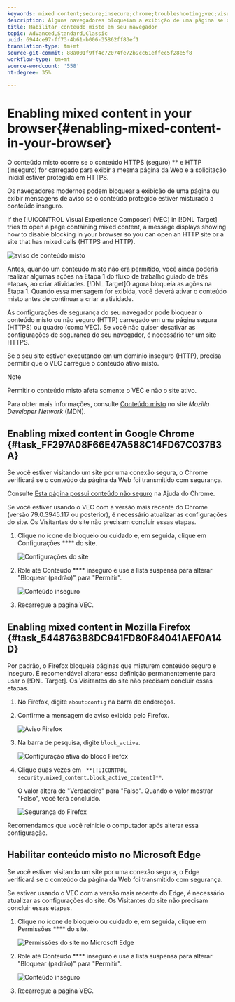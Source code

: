 ```yaml
---
keywords: mixed content;secure;insecure;chrome;troubleshooting;vec;visual experience composer;unsecure;http;https;firefox;internet explorer
description: Alguns navegadores bloqueiam a exibição de uma página se o conteúdo seguro estiver misturado com conteúdo inseguro.
title: Habilitar conteúdo misto em seu navegador
topic: Advanced,Standard,Classic
uuid: 6944ce97-ff73-4b61-b006-35862ff83ef1
translation-type: tm+mt
source-git-commit: 88a001f9ff4c72074fe72b9cc61effec5f28e5f8
workflow-type: tm+mt
source-wordcount: '558'
ht-degree: 35%

---
```



# Enabling mixed content in your browser{#enabling-mixed-content-in-your-browser}

O conteúdo misto ocorre se o conteúdo HTTPS (seguro) ** e HTTP (inseguro) for carregado para exibir a mesma página da Web e a solicitação inicial estiver protegida em HTTPS.

Os navegadores modernos podem bloquear a exibição de uma página ou exibir mensagens de aviso se o conteúdo protegido estiver misturado a conteúdo inseguro.

If the [!UICONTROL Visual Experience Composer] (VEC) in [!DNL Target] tries to open a page containing mixed content, a message displays showing how to disable blocking in your browser so you can open an HTTP site or a site that has mixed calls (HTTPS and HTTP).

![aviso de conteúdo misto](/help/c-experiences/c-visual-experience-composer/r-troubleshoot-composer/assets/mixed_content_warning.png)

Antes, quando um conteúdo misto não era permitido, você ainda poderia realizar algumas ações na Etapa 1 do fluxo de trabalho guiado de três etapas, ao criar atividades. [!DNL Target]O agora bloqueia as ações na Etapa 1. Quando essa mensagem for exibida, você deverá ativar o conteúdo misto antes de continuar a criar a atividade.

As configurações de segurança do seu navegador pode bloquear o conteúdo misto ou não seguro (HTTP) carregado em uma página segura (HTTPS) ou quadro (como VEC). Se você não quiser desativar as configurações de segurança do seu navegador, é necessário ter um site HTTPS.

Se o seu site estiver executando em um domínio inseguro (HTTP), precisa permitir que o VEC carregue o conteúdo ativo misto.

>[!NOTE]
>
>Permitir o conteúdo misto afeta somente o VEC e não o site ativo.

Para obter mais informações, consulte [Conteúdo misto](https://developer.mozilla.org/en-US/docs/Web/Security/Mixed_content) no site *Mozilla Developer Network* (MDN).

## Enabling mixed content in Google Chrome {#task_FF297A08F66E47A588C14FD67C037B3A}

Se você estiver visitando um site por uma conexão segura, o Chrome verificará se o conteúdo da página da Web foi transmitido com segurança.

Consulte [Esta página possui conteúdo não seguro](https://support.google.com/chrome/answer/1342714?hl=en) na Ajuda do Chrome.

Se você estiver usando o VEC com a versão mais recente do Chrome (versão 79.0.3945.117 ou posterior), é necessário atualizar as configurações do site. Os Visitantes do site não precisam concluir essas etapas.

1. Clique no ícone de bloqueio ou cuidado e, em seguida, clique em Configurações **** do site.

   ![Configurações do site](/help/c-experiences/c-visual-experience-composer/r-troubleshoot-composer/assets/site-settings.png)

1. Role até Conteúdo **** inseguro e use a lista suspensa para alterar &quot;Bloquear (padrão)&quot; para &quot;Permitir&quot;.

   ![Conteúdo inseguro](/help/c-experiences/c-visual-experience-composer/r-troubleshoot-composer/assets/insecure-content.png)

1. Recarregue a página VEC.

## Enabling mixed content in Mozilla Firefox {#task_5448763B8DC941FD80F84041AEF0A14D}

Por padrão, o Firefox bloqueia páginas que misturem conteúdo seguro e inseguro. É recomendável alterar essa definição permanentemente para usar o [!DNL Target]. Os Visitantes do site não precisam concluir essas etapas.

1. No Firefox, digite `about:config` na barra de endereços.
1. Confirme a mensagem de aviso exibida pelo Firefox.

   ![Aviso Firefox](/help/c-experiences/c-visual-experience-composer/r-troubleshoot-composer/assets/firefox.png)

1. Na barra de pesquisa, digite `block_active`.

   ![Configuração ativa do bloco Firefox](/help/c-experiences/c-visual-experience-composer/r-troubleshoot-composer/assets/firefox3.png)

1. Clique duas vezes em ` **[!UICONTROL security.mixed_content.block_active_content]**`.

   O valor altera de &quot;Verdadeiro&quot; para &quot;Falso&quot;. Quando o valor mostrar &quot;Falso&quot;, você terá concluído. 

   ![Segurança do Firefox](/help/c-experiences/c-visual-experience-composer/r-troubleshoot-composer/assets/firefox2.png)

Recomendamos que você reinicie o computador após alterar essa configuração.

## Habilitar conteúdo misto no Microsoft Edge

Se você estiver visitando um site por uma conexão segura, o Edge verificará se o conteúdo da página da Web foi transmitido com segurança.

Se estiver usando o VEC com a versão mais recente do Edge, é necessário atualizar as configurações do site. Os Visitantes do site não precisam concluir essas etapas.

1. Clique no ícone de bloqueio ou cuidado e, em seguida, clique em Permissões **** do site.

   ![Permissões do site no Microsoft Edge](/help/c-experiences/c-visual-experience-composer/r-troubleshoot-composer/assets/ms-edge.png)

1. Role até Conteúdo **** inseguro e use a lista suspensa para alterar &quot;Bloquear (padrão)&quot; para &quot;Permitir&quot;.

   ![Conteúdo inseguro](/help/c-experiences/c-visual-experience-composer/r-troubleshoot-composer/assets/ms-edge-2.png)

1. Recarregue a página VEC.